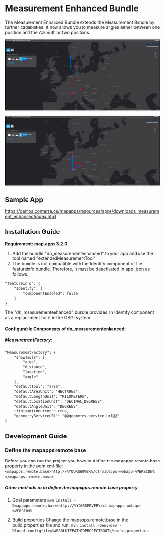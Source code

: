 # Measurement Enhanced Bundle
The Measurement Enhanced Bundle extends the Measurement Bundle by further capabilities. It now allows you to measure angles either between one 
position and the Azimuth or two positions.

![alt text](https://github.com/conterra/mapapps-measurement-enhanced/blob/master/Azimuth.JPG)

![alt text](https://github.com/conterra/mapapps-measurement-enhanced/blob/master/freeAngle.JPG)

Sample App
------------------
https://demos.conterra.de/mapapps/resources/apps/downloads_measurement_enhanced/index.html

Installation Guide
------------------
**Requirement: map.apps 3.2.0**

1. Add the bundle "dn_measurementenhanced" to your app and use the tool named "extendedMeasurementTool"
2. The bundle is not compatible with the Identify component of the featureinfo bundle. Therefore, it must be deactivated in app. json as follows:
```
"featureinfo": {
    "Identify": {
        "componentEnabled": false
    }
}
```

The "dn_measurementenhanced" bundle provides an Identify component as a replacement for it in the OSGI system.

#### Configurable Components of dn_measurementenhanced:

##### MeasurementFactory:
```
"MeasurementFactory": {
    "showTools": [
        "area",
        "distance",
        "location",
        "angle"
    ],
    "defaultTool": "area",
    "defaultAreaUnit": "HECTARES",
    "defaultLengthUnit": "KILOMETERS",
    "defaultLocationUnit": "DECIMAL_DEGREES",
    "defaultAngleUnit": "DEGREES",
    "finishWithButton": true,
    "geometryServiceURL": "@@geometry.service.url@@"
}
```

Development Guide
------------------
### Define the mapapps remote base
Before you can run the project you have to define the mapapps.remote.base property in the pom.xml-file:
`<mapapps.remote.base>http://%YOURSERVER%/ct-mapapps-webapp-%VERSION%</mapapps.remote.base>`

##### Other methods to to define the mapapps.remote.base property.
1. Goal parameters
`mvn install -Dmapapps.remote.base=http://%YOURSERVER%/ct-mapapps-webapp-%VERSION%`

2. Build properties
Change the mapapps.remote.base in the build.properties file and run:
`mvn install -Denv=dev -Dlocal.configfile=%ABSOLUTEPATHTOPROJECTROOT%/build.properties`